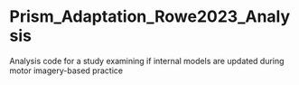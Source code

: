 # Prism_Adaptation_Rowe2023_Analysis
Analysis code for a study examining if internal models are updated during motor imagery-based practice
